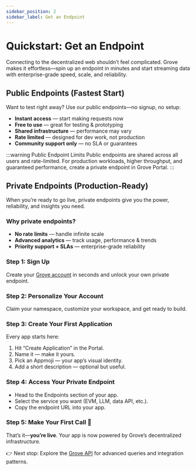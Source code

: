 ```yaml
---
sidebar_position: 2
sidebar_label: Get an Endpoint
---
```


# Quickstart: Get an Endpoint

Connecting to the decentralized web shouldn’t feel complicated. Grove makes it effortless—spin up an endpoint in minutes and start streaming data with enterprise-grade speed, scale, and reliability.

## Public Endpoints (Fastest Start)
Want to test right away? Use our public endpoints—no signup, no setup:
- **Instant access** — start making requests now
- **Free to use** — great for testing & prototyping
- **Shared infrastructure** — performance may vary
- **Rate limited** — designed for dev work, not production
- **Community support only** — no SLA or guarantees

:::warning Public Endpoint Limits
Public endpoints are shared across all users and rate-limited. For production workloads, higher throughput, and guaranteed performance, create a private endpoint in Grove Portal.
:::

## Private Endpoints (Production-Ready)
When you’re ready to go live, private endpoints give you the power, reliability, and insights you need.

### Why private endpoints?
- **No rate limits** — handle infinite scale
- **Advanced analytics** — track usage, performance & trends
- **Priority support + SLAs** — enterprise-grade reliability

### Step 1: Sign Up
Create your [Grove account](https://portal.grove.city) in seconds and unlock your own private endpoint.

### Step 2: Personalize Your Account
Claim your namespace, customize your workspace, and get ready to build.

### Step 3: Create Your First Application
Every app starts here:

1. Hit “Create Application” in the Portal.
2. Name it — make it yours.
3. Pick an Appmoji — your app’s visual identity.
4. Add a short description — optional but useful.

### Step 4: Access Your Private Endpoint
- Head to the Endpoints section of your app.
- Select the service you want (EVM, LLM, data API, etc.).
- Copy the endpoint URL into your app.

### Step 5: Make Your First Call 🚀
That’s it—**you’re live**. Your app is now powered by Grove’s decentralized infrastructure.

👉 Next stop: Explore the [Grove API](../../grove-api/overview/grove-api) for advanced queries and integration patterns.
